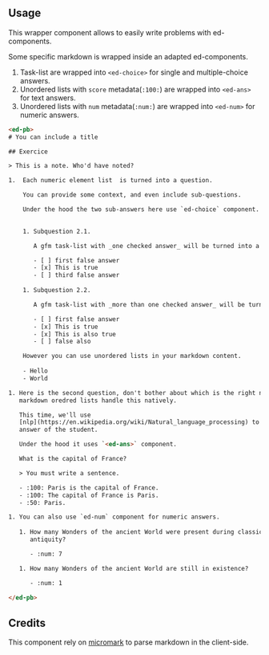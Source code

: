## Usage

This wrapper component allows to easily write problems with ed-components.

Some specific markdown is wrapped inside an adapted ed-components.

1. Task-list are wrapped into `<ed-choice>` for single and multiple-choice
   answers.
2. Unordered lists with `score` metadata(`:100:`) are wrapped into `<ed-ans>`
   for text answers.
3. Unordered lists with `num` metadata(`:num:`) are wrapped into `<ed-num>` for
   numeric answers.

```html
<ed-pb>
# You can include a title

## Exercice

> This is a note. Who'd have noted?

1.  Each numeric element list  is turned into a question.

    You can provide some context, and even include sub-questions.

    Under the hood the two sub-answers here use `ed-choice` component.

    
    1. Subquestion 2.1.

       A gfm task-list with _one checked answer_ will be turned into a **single choice question**.

       - [ ] first false answer
       - [x] This is true
       - [ ] third false answer
    
    1. Subquestion 2.2.

       A gfm task-list with _more than one checked answer_ will be turned into a **multiple choice question**.

       - [ ] first false answer
       - [x] This is true
       - [x] This is also true
       - [ ] false also

    However you can use unordered lists in your markdown content. 
    
    - Hello
    - World

1. Here is the second question, don't bother about which is the right number,
   markdown oredred lists handle this natively.

   This time, we'll use
   [nlp](https://en.wikipedia.org/wiki/Natural_language_processing) to score the
   answer of the student.

   Under the hood it uses `<ed-ans>` component.

   What is the capital of France?

   > You must write a sentence. 

   - :100: Paris is the capital of France.
   - :100: The capital of France is Paris.
   - :50: Paris.

1. You can also use `ed-num` component for numeric answers.
   
   1. How many Wonders of the ancient World were present during classical
      antiquity?

      - :num: 7

   1. How many Wonders of the ancient World are still in existence?

      - :num: 1
       
</ed-pb>
```


## Credits

This component rely on [micromark](https://github.com/micromark) to parse
markdown in the client-side.